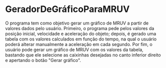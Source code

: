 # GeradorDeGráficoParaMRUV
O programa tem como objetivo gerar um gráfico de MRUV a partir de valores dados pelo usuário. Primeiro, o programa pede pelos valores da posição inicial, velocidade e aceleração do objeto; depois, é gerado uma tabela com os valores calculados em função do tempo, na qual o usuário poderá alterar manualmente a aceleração em cada segundo. Por fim, o usuário pode gerar um gráfico de MRUV com os valores da tabela, bastando que ele selecione as caixinhas desejadas no canto inferior direito e apertando o botão "Gerar gráfico".
